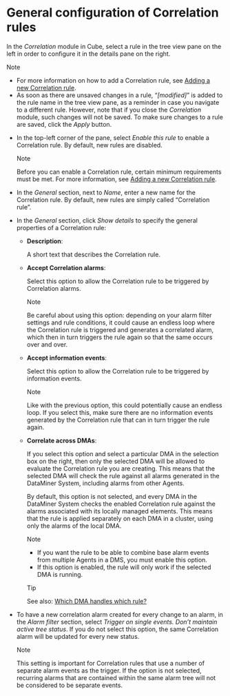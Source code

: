# General configuration of Correlation rules

In the *Correlation* module in Cube, select a rule in the tree view pane on the left in order to configure it in the details pane on the right.

> [!NOTE]
> - For more information on how to add a Correlation rule, see [Adding a new Correlation rule](Adding_a_new_Correlation_rule.md).
> - As soon as there are unsaved changes in a rule, “*\[modified\]*” is added to the rule name in the tree view pane, as a reminder in case you navigate to a different rule. However, note that if you close the *Correlation* module, such changes will not be saved. To make sure changes to a rule are saved, click the *Apply* button.

- In the top-left corner of the pane, select *Enable this rule* to enable a Correlation rule. By default, new rules are disabled.

    > [!NOTE]
    > Before you can enable a Correlation rule, certain minimum requirements must be met. For more information, see [Adding a new Correlation rule](Adding_a_new_Correlation_rule.md).

- In the *General* section, next to *Name*, enter a new name for the Correlation rule. By default, new rules are simply called “Correlation rule”.

- In the *General* section, click *Show details* to specify the general properties of a Correlation rule:

    - **Description**:

        A short text that describes the Correlation rule.

    - **Accept Correlation alarms**:

        Select this option to allow the Correlation rule to be triggered by Correlation alarms.

        > [!NOTE]
        > Be careful about using this option: depending on your alarm filter settings and rule conditions, it could cause an endless loop where the Correlation rule is triggered and generates a correlated alarm, which then in turn triggers the rule again so that the same occurs over and over.

    - **Accept information events**:

        Select this option to allow the Correlation rule to be triggered by information events.

        > [!NOTE]
        > Like with the previous option, this could potentially cause an endless loop. If you select this, make sure there are no information events generated by the Correlation rule that can in turn trigger the rule again.

    - **Correlate across DMAs**:

        If you select this option and select a particular DMA in the selection box on the right, then only the selected DMA will be allowed to evaluate the Correlation rule you are creating. This means that the selected DMA will check the rule against all alarms generated in the DataMiner System, including alarms from other Agents.

        By default, this option is not selected, and every DMA in the DataMiner System checks the enabled Correlation rule against the alarms associated with its locally managed elements. This means that the rule is applied separately on each DMA in a cluster, using only the alarms of the local DMA.

        > [!NOTE]
        > - If you want the rule to be able to combine base alarm events from multiple Agents in a DMS, you must enable this option.
        > - If this option is enabled, the rule will only work if the selected DMA is running.

        > [!TIP]
        > See also:
        > [Which DMA handles which rule?](About_DMS_Correlation.md#which-dma-handles-which-rule)

- To have a new correlation alarm created for every change to an alarm, in the *Alarm filter* section, select *Trigger on single events. Don’t maintain active tree status*. If you do not select this option, the same Correlation alarm will be updated for every new status.

    > [!NOTE]
    > This setting is important for Correlation rules that use a number of separate alarm events as the trigger. If the option is not selected, recurring alarms that are contained within the same alarm tree will not be considered to be separate events.
    >
